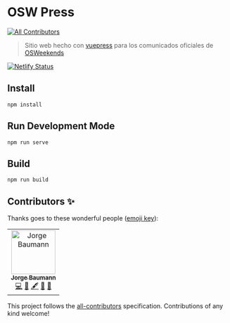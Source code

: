 # OSW Press
[![All Contributors](https://img.shields.io/badge/all_contributors-1-orange.svg?style=flat-square)](#contributors)
> Sitio web hecho con [vuepress](https://vuepress.vuejs.org/) para los comunicados oficiales de [OSWeekends](https://github.com/OSWeekends)

[![Netlify Status](https://api.netlify.com/api/v1/badges/c4716941-eb84-402a-aa9c-7e3adfc49737/deploy-status)](https://app.netlify.com/sites/press-osw/deploys)


## Install

```
npm install
```

## Run Development Mode

```
npm run serve
```

## Build

```
npm run build
```

## Contributors ✨

Thanks goes to these wonderful people ([emoji key](https://allcontributors.org/docs/en/emoji-key)):

<!-- ALL-CONTRIBUTORS-LIST:START - Do not remove or modify this section -->
<!-- prettier-ignore -->
<table>
  <tr>
    <td align="center"><a href="https://twitter.com/baumannzone"><img src="https://avatars0.githubusercontent.com/u/5422102?v=4" width="100px;" alt="Jorge Baumann"/><br /><sub><b>Jorge Baumann</b></sub></a><br /><a href="https://github.com/OSWeekends/press.osweekends.com/commits?author=baumannzone" title="Code">💻</a> <a href="#design-baumannzone" title="Design">🎨</a> <a href="#content-baumannzone" title="Content">🖋</a> <a href="https://github.com/OSWeekends/press.osweekends.com/commits?author=baumannzone" title="Documentation">📖</a> <a href="#blog-baumannzone" title="Blogposts">📝</a></td>
  </tr>
</table>

<!-- ALL-CONTRIBUTORS-LIST:END -->

This project follows the [all-contributors](https://github.com/all-contributors/all-contributors) specification. Contributions of any kind welcome!